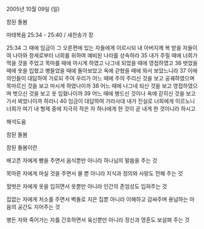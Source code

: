 2005년 10월 09일 (일)

참된 돌봄



마태복음 25:34 - 25:40 / 새찬송가  장


25:34 그 때에 임금이 그 오른편에 있는 자들에게 이르시되 내 아버지께 복 받을 자들이여 나아와 창세로부터 너희를 위하여 예비된 나라를 상속하라 35 내가 주릴 때에 너희가 먹을 것을 주었고 목마를 때에 마시게 하였고 나그네 되었을 때에 영접하였고 36 벗었을 때에 옷을 입혔고 병들었을 때에 돌아보았고 옥에 갇혔을 때에 와서 보았느니라 37 이에 의인들이 대답하여 가로되 주여 우리가 어느 때에 주의 주리신 것을 보고 공궤하였으며 목마르신 것을 보고 마시게 하였나이까 38 어느 때에 나그네 되신 것을 보고 영접하였으며 벗으신 것을 보고 옷 입혔나이까 39 어느 때에 병드신 것이나 옥에 갇히신 것을 보고 가서 뵈었나이까 하리니 40 임금이 대답하여 가라사대 내가 진실로 너희에게 이르노니 너희가 여기 내 형제 중에 지극히 작은 자 하나에게 한 것이 곧 내게 한 것이니라 하시고

해석도움





참된 돌봄


참된 돌봄이란 

배고픈 자에게 빵을 주면서 
음식뿐만 아니라 하나님의 말씀을 주는 것 

목마른 자에게 마실 것을 주면서 
물 뿐 아니라 지식과 정의와 사랑도 전해 주는 것 

헐벗은 자에게 옷을 입히면서 
옷뿐만 아니라 인간의 존엄성도 입혀주는 것 

집없는 자에게 처소를 주면서 
벽돌로 지은 집뿐 아니라 
이해하고 감싸주며 용납하는 마음의 공간도 지어주는 것 

병든 자와 죽어가는 자를 간호하면서 
육신뿐만 아니라 정신과 영혼도 보살펴 주는 것